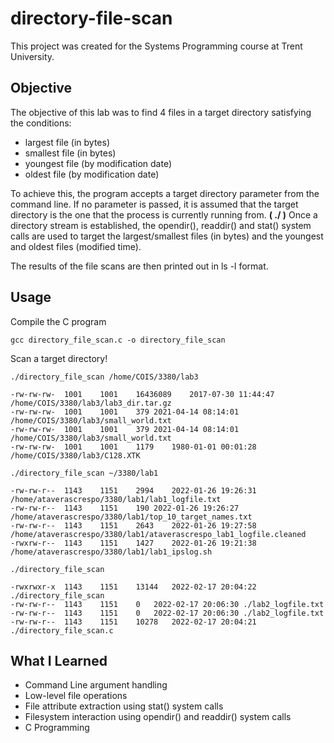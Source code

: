 # directory-file-scan

This project was created for the Systems Programming course at Trent University. 

## Objective
The objective of this lab was to find 4 files in a target directory satisfying the conditions:
* largest file (in bytes)
* smallest file (in bytes)
* youngest file (by modification date)
* oldest file (by modification date)

To achieve this, the program accepts a target directory parameter from the command line. If no parameter is passed, it is assumed that the target directory is the one that the process is currently running from. **( ./ )**
Once a directory stream is established, the opendir(), readdir() and stat() system calls are used to target the largest/smallest files (in bytes) and the youngest and oldest files (modified time). 

The results of the file scans are then printed out in ls -l format. 

## Usage

Compile the C program
```
gcc directory_file_scan.c -o directory_file_scan
```

Scan a target directory!
```
./directory_file_scan /home/COIS/3380/lab3

-rw-rw-rw-	1001	1001	16436089	2017-07-30 11:44:47	/home/COIS/3380/lab3/lab3_dir.tar.gz
-rw-rw-rw-	1001	1001	379	2021-04-14 08:14:01	/home/COIS/3380/lab3/small_world.txt
-rw-rw-rw-	1001	1001	379	2021-04-14 08:14:01	/home/COIS/3380/lab3/small_world.txt
-rw-rw-rw-	1001	1001	1179	1980-01-01 00:01:28	/home/COIS/3380/lab3/C128.XTK
```
```
./directory_file_scan ~/3380/lab1

-rw-rw-r--	1143	1151	2994	2022-01-26 19:26:31	/home/ataverascrespo/3380/lab1/lab1_logfile.txt
-rw-rw-r--	1143	1151	190	2022-01-26 19:26:27	/home/ataverascrespo/3380/lab1/top_10_target_names.txt
-rw-rw-r--	1143	1151	2643	2022-01-26 19:27:58	/home/ataverascrespo/3380/lab1/ataverascrespo_lab1_logfile.cleaned
-rwxrw-r--	1143	1151	1427	2022-01-26 19:21:38	/home/ataverascrespo/3380/lab1/lab1_ipslog.sh
```
```
./directory_file_scan

-rwxrwxr-x	1143	1151	13144	2022-02-17 20:04:22	./directory_file_scan
-rw-rw-r--	1143	1151	0	2022-02-17 20:06:30	./lab2_logfile.txt
-rw-rw-r--	1143	1151	0	2022-02-17 20:06:30	./lab2_logfile.txt
-rw-rw-r--	1143	1151	10278	2022-02-17 20:04:21	./directory_file_scan.c
```

## What I Learned
* Command Line argument handling
* Low-level file operations
* File attribute extraction using stat() system calls
* Filesystem interaction using opendir() and readdir() system calls
* C Programming
